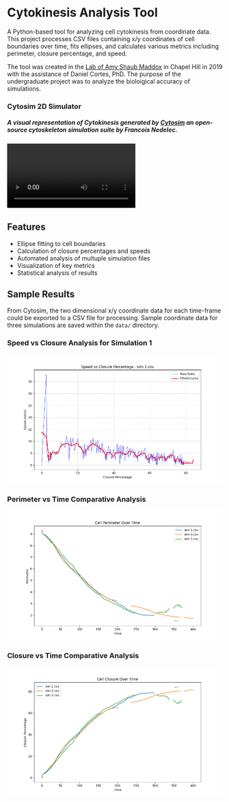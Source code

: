 # Cytokinesis Analysis Tool

A Python-based tool for analyzing cell cytokinesis from coordinate data. This project processes CSV files containing x/y coordinates of cell boundaries over time, fits ellipses, and calculates various metrics including perimeter, closure percentage, and speed.

The tool was created in the [Lab of Amy Shaub Maddox](https://asmlab.web.unc.edu/) in Chapel Hill in 2019 with the assistance of Daniel Cortes, PhD. The purpose of the undergraduate project was to analyze the bioloigical accuracy of simulations.

### Cytosim 2D Simulator
##### A visual representation of Cytokinesis generated by [Cytosim](https://gitlab.com/f-nedelec/cytosim) an open-source cytoskeleton simulation suite by Francois Nedelec. 

![2-D Cytokinesis Visualization](2dCellularClosureExample.mp4)

## Features
- Ellipse fitting to cell boundaries
- Calculation of closure percentages and speeds
- Automated analysis of multuple simulation files
- Visualization of key metrics
- Statistical analysis of results


## Sample Results

From Cytosim, the two dimensional x/y coordinate data for each time-frame could be exported to a CSV file for processing. Sample coordinate data for three simulations are saved within the `data/` directory.

### Speed vs Closure Analysis for Simulation 1

![Speed vs Closure Plot](results/speed_vs_closure/speed_vs_closure_sim-1.csv.png)


### Perimeter vs Time Comparative Analysis

![Perimeter vs Time](results/perimeters.png)

### Closure vs Time Comparative Analysis

![Closure vs Time](results/closures.png)
